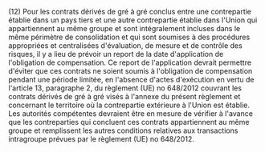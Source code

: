 (12) Pour les contrats dérivés de gré à gré conclus entre une contrepartie établie dans un pays tiers et une autre contrepartie établie dans l'Union qui appartiennent au même groupe et sont intégralement incluses dans le même périmètre de consolidation et qui sont soumises à des procédures appropriées et centralisées d'évaluation, de mesure et de contrôle des risques, il y a lieu de prévoir un report de la date d'application de l'obligation de compensation. Ce report de l'application devrait permettre d'éviter que ces contrats ne soient soumis à l'obligation de compensation pendant une période limitée, en l'absence d'actes d'exécution en vertu de l'article 13, paragraphe 2, du règlement (UE) no 648/2012 couvrant les contrats dérivés de gré à gré visés à l'annexe du présent règlement et concernant le territoire où la contrepartie extérieure à l'Union est établie. Les autorités compétentes devraient être en mesure de vérifier à l'avance que les contreparties qui concluent ces contrats appartiennent au même groupe et remplissent les autres conditions relatives aux transactions intragroupe prévues par le règlement (UE) no 648/2012.